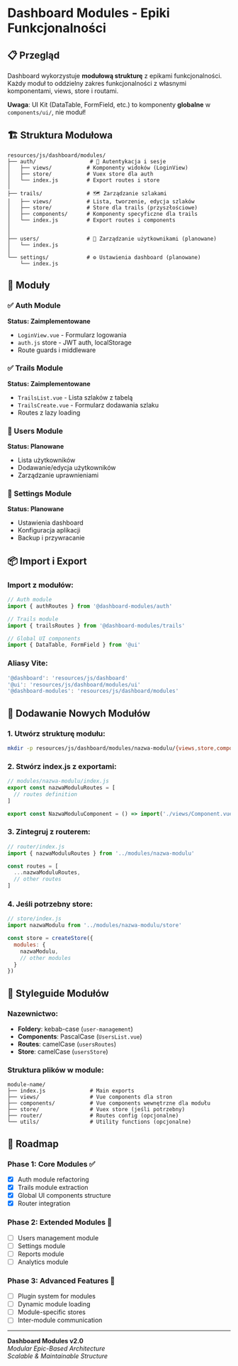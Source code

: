 # Dashboard Modules - Epiki Funkcjonalności

## 📋 Przegląd

Dashboard wykorzystuje **modułową strukturę** z epikami funkcjonalności. Każdy moduł to oddzielny zakres funkcjonalności z własnymi komponentami, views, store i routami.

**Uwaga**: UI Kit (DataTable, FormField, etc.) to komponenty **globalne** w `components/ui/`, nie moduł!

## 🏗️ Struktura Modułowa

```
resources/js/dashboard/modules/
├── auth/                 # 🔐 Autentykacja i sesje
│   ├── views/           # Komponenty widoków (LoginView)
│   ├── store/           # Vuex store dla auth
│   └── index.js         # Export routes i store
│
├── trails/              # 🗺️ Zarządzanie szlakami
│   ├── views/           # Lista, tworzenie, edycja szlaków
│   ├── store/           # Store dla trails (przyszłościowe)
│   ├── components/      # Komponenty specyficzne dla trails
│   └── index.js         # Export routes i components
│
│
├── users/               # 👥 Zarządzanie użytkownikami (planowane)
│   └── index.js
│
└── settings/            # ⚙️ Ustawienia dashboard (planowane)
    └── index.js
```

## 🎯 Moduły

### ✅ Auth Module
**Status: Zaimplementowane**
- `LoginView.vue` - Formularz logowania
- `auth.js` store - JWT auth, localStorage
- Route guards i middleware

### ✅ Trails Module  
**Status: Zaimplementowane**
- `TrailsList.vue` - Lista szlaków z tabelą
- `TrailsCreate.vue` - Formularz dodawania szlaku
- Routes z lazy loading


### 🚧 Users Module
**Status: Planowane**
- Lista użytkowników
- Dodawanie/edycja użytkowników
- Zarządzanie uprawnieniami

### 🚧 Settings Module  
**Status: Planowane**
- Ustawienia dashboard
- Konfiguracja aplikacji
- Backup i przywracanie

## 📦 Import i Export

### Import z modułów:
```javascript
// Auth module
import { authRoutes } from '@dashboard-modules/auth'

// Trails module  
import { trailsRoutes } from '@dashboard-modules/trails'

// Global UI components
import { DataTable, FormField } from '@ui'
```

### Aliasy Vite:
```javascript
'@dashboard': 'resources/js/dashboard'
'@ui': 'resources/js/dashboard/modules/ui'
'@dashboard-modules': 'resources/js/dashboard/modules'
```

## 🔧 Dodawanie Nowych Modułów

### 1. Utwórz strukturę modułu:
```bash
mkdir -p resources/js/dashboard/modules/nazwa-modulu/{views,store,components}
```

### 2. Stwórz index.js z exportami:
```javascript
// modules/nazwa-modulu/index.js
export const nazwaModuluRoutes = [
  // routes definition
]

export const NazwaModuluComponent = () => import('./views/Component.vue')
```

### 3. Zintegruj z routerem:
```javascript
// router/index.js
import { nazwaModuluRoutes } from '../modules/nazwa-modulu'

const routes = [
  ...nazwaModuluRoutes,
  // other routes
]
```

### 4. Jeśli potrzebny store:
```javascript
// store/index.js
import nazwaModulu from '../modules/nazwa-modulu/store'

const store = createStore({
  modules: {
    nazwaModulu,
    // other modules
  }
})
```

## 🎨 Styleguide Modułów

### Nazewnictwo:
- **Foldery**: kebab-case (`user-management`)
- **Components**: PascalCase (`UsersList.vue`)
- **Routes**: camelCase (`usersRoutes`)
- **Store**: camelCase (`usersStore`)

### Struktura plików w module:
```
module-name/
├── index.js              # Main exports
├── views/                # Vue components dla stron
├── components/           # Vue components wewnętrzne dla modułu
├── store/                # Vuex store (jeśli potrzebny)
├── router/               # Routes config (opcjonalne)
└── utils/                # Utility functions (opcjonalne)
```

## 🔮 Roadmap

### Phase 1: Core Modules ✅
- [x] Auth module refactoring
- [x] Trails module extraction  
- [x] Global UI components structure
- [x] Router integration

### Phase 2: Extended Modules 🚧
- [ ] Users management module
- [ ] Settings module  
- [ ] Reports module
- [ ] Analytics module

### Phase 3: Advanced Features 🔮
- [ ] Plugin system for modules
- [ ] Dynamic module loading
- [ ] Module-specific stores
- [ ] Inter-module communication

---

**Dashboard Modules v2.0**  
*Modular Epic-Based Architecture*  
*Scalable & Maintainable Structure*